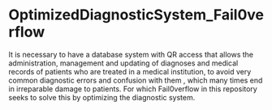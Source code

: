 # OptimizedDiagnosticSystem_Fail0verflow
It is necessary to have a database system with QR access that allows the administration, management and updating of diagnoses and medical records of patients who are treated in a medical institution, to avoid very common diagnostic errors and confusion with them , which many times end in irreparable damage to patients.
For which Fail0verflow in this repository seeks to solve this by optimizing the diagnostic system.
